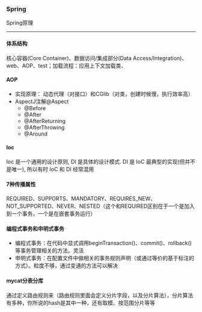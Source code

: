 ### Spring
Spring原理

---

#### 体系结构
核心容器(Core Container)、数据访问/集成部分(Data Access/Integration)、web、AOP、test；加载流程：应用上下文加载类、


#### AOP
- 实现原理： 动态代理（对接口）和CGlib（对类，创建时候慢，执行效率高）
- AspectJ注解@Aspect
    - @Before
    - @After
    - @AfterReturning
    - @AfterThrowing
    - @Around


#### Ioc
Ioc 是一个通用的设计原则, DI 是具体的设计模式. DI 是 IoC 最典型的实现(但并不是唯一), 所以有时 IoC 和 DI 经常混用


#### 7种传播属性
REQUIRED、SUPPORTS、MANDATORY、REQUIRES_NEW、NOT_SUPPORTED、NEVER、NESTED（这个和REQUIRED区别在于一个是加入到一个事务，一个是在嵌套事务运行）


#### 编程式事务和申明式事务
- 编程式事务：在代码中显式调用beginTransaction()、commit()、rollback()等事务管理相关的方法。灵活
- 申明式事务：在配置文件中做相关的事务规则声明（或通过等价的基于标注的方式）。粒度不够，通过变通的方法可以解决


#### mycat分表分库
通过定义路由规则来（路由规则里面会定义分片字段，以及分片算法），分片算法有多种，你所说的hash是其中一种，还有取模、按范围分片等等



